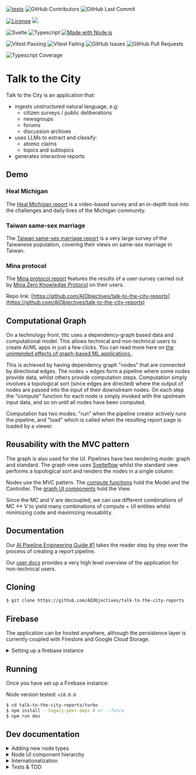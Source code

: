 [![tests](https://github.com/AIObjectives/talk-to-the-city-reports/actions/workflows/tests.yaml/badge.svg)](https://github.com/AIObjectives/talk-to-the-city-reports/actions/workflows/tests.yaml)
![GitHub Contributors](https://img.shields.io/github/contributors/AIObjectives/talk-to-the-city-reports)
![GitHub Last Commit](https://img.shields.io/github/last-commit/AIObjectives/talk-to-the-city-reports)

[![License](https://img.shields.io/badge/License-GPL3-blue)](#license)
![](https://img.shields.io/github/repo-size/AIObjectives/talk-to-the-city-reports)


![Svelte](https://img.shields.io/badge/dynamic/json?color=ff3e00&label=Svelte&query=%24.devDependencies.svelte&url=https%3A%2F%2Fraw.githubusercontent.com%2FAIObjectives%2Ftalk-to-the-city-reports%2Fmain%2Fturbo%2Fpackage.json)
![Typescript](https://img.shields.io/badge/dynamic/json?label=Typescript&query=%24.devDependencies.typescript&url=https%3A%2F%2Fraw.githubusercontent.com%2FAIObjectives%2Ftalk-to-the-city-reports%2Fmain%2Fturbo%2Fpackage.json)
[![Made with Node.js](https://img.shields.io/badge/Node.js->=18-blue?logo=node.js&logoColor=white)](https://nodejs.org "Go to Node.js homepage")

![Vitest Passing](https://img.shields.io/badge/dynamic/json?color=blueviolet&label=Vitest+Passing&query=%24.vitestPass&url=https%3A%2F%2Fraw.githubusercontent.com%2FAIObjectives%2Ftalk-to-the-city-reports%2Fmain%2Fturbo%2Fpackage.json)
![Vitest Failing](https://img.shields.io/badge/dynamic/json?color=blueviolet&label=Vitest+Failing&query=%24.vitestFail&url=https%3A%2F%2Fraw.githubusercontent.com%2FAIObjectives%2Ftalk-to-the-city-reports%2Fmain%2Fturbo%2Fpackage.json)
![GitHub Issues](https://img.shields.io/github/issues/AIObjectives/talk-to-the-city-reports)
![GitHub Pull Requests](https://img.shields.io/github/issues-pr/AIObjectives/talk-to-the-city-reports)


![Typescript Coverage](https://img.shields.io/badge/dynamic/json?color=blueviolet&label=Typescript+Coverage&query=%24.tsCoverage&url=https%3A%2F%2Fraw.githubusercontent.com%2FAIObjectives%2Ftalk-to-the-city-reports%2Fmain%2Fturbo%2Fpackage.json)



# Talk to the City

Talk to the City is an application that:

- ingests unstructured natural language, e.g:
    - citizen surveys / public deliberations
    - newsgroups
    - forums
    - discussion archives
- uses LLMs to extract and classify:
    - atomic claims
    - topics and subtopics
- generates interactive reports

## Demo

### Heal Michigan

The [Heal Michigan report](https://tttc-turbo.web.app/report/heal-michigan) is a video-based survey and an in-depth look into the challenges and daily lives of the Michigan community.

### Taiwan same-sex marriage

The [Taiwan same-sex marriage report](https://tttc-turbo.web.app/report/taiwan-zh) is a very large survey of the Taiwanese population, covering their views on same-sex marriage in Taiwan.

### Mina protocol

The [Mina protocol report](https://tttc-turbo.web.app/report/mina-protocol) features the results of a user-survey carried out by [Mina Zero Knowledge Protocol](https://minaprotocol.com/) on their users.

Repo link: [https://github.com/AIObjectives/talk-to-the-city-reports](https://github.com/AIObjectives/talk-to-the-city-reports)

## Computational Graph

On a technology front, tttc uses a dependency-graph based data and computational model. This allows technical and non-technical users to create AI/ML apps in just a few clicks. You can read more here on [the unintended effects of graph-based ML applications
](https://tttc-turbo.web.app/docs/ai-pipe-guide/unintended-effects).

This is achieved by having dependency graph "nodes" that are connected by directional edges. The nodes + edges form a pipeline where some nodes provide data, whilst others provide computation steps. Computation simply involves a topological sort (since edges are directed) where the output of nodes are passed into the input of their downstream nodes. On each step the "compute" function for each node is simply invoked with the upstream input data, and so on until all nodes have been computed.

Computation has two modes: "run" when the pipeline creator actively runs the pipeline, and "load" which is called when the resulting report page is loaded by a viewer.

## Reusability with the MVC pattern

The graph is also used for the UI. Pipelines have two rendering mode: graph and standard. The graph view uses [Svelteflow](https://svelteflow.dev/) whilst the standard view performs a topological sort and renders the nodes in a single column.

Nodes use the MVC pattern. The [compute functions](./src/lib/compute) hold the Model and the Controller. The [graph UI components](./src/components/graph/nodes) hold the View.

Since the MC and V are decoupled, we can use different combinations of MC <-> V to yield many combinations of compute + UI entities whilst minimizing code and maximizing reusability.

## Documentation

Our [AI Pipeline Engineering Guide #1](https://tttc-turbo.web.app/docs/ai-pipe-guide) takes the reader step by step over the process of creating a report pipeline.

Our [user docs](https://tttc-turbo.web.app/docs) provides a very high level overview of the application for non-technical users.

## Cloning

```bash
$ git clone https://github.com/AIObjectives/talk-to-the-city-reports
```

## Firebase

The application can be hosted anywhere, although the persistence layer is currently coupled with Firestore and Google Cloud Storage.

<details>
<summary>Setting up a firebase instance</summary>

## Setting up a firebase instance

Since the app uses Firebase, you'll need a dev / staging firebase instance for local development, and for deployment. To do so, you have two options:

- setting up your own instance.
- using AOI's dev instance.

Deploying and maintaining google cloud platform resources is fairly simple and straight forwards although requires the use of the `gcloud` and `gsutil` CLI applications. So before we get started make sure you have those correctly installed, and authenticated.

[https://cloud.google.com/sdk/docs/install](https://cloud.google.com/sdk/docs/install)

## Setting up your own instance

To set up your own instance:

- Head over to [https://console.firebase.google.com/](https://console.firebase.google.com/)
- Click "add project" and enter a project name
- Disable google analytics
- Click "create project" & continue
- Under "Get started by adding Firebase to your app" click on the web `</>` icon
- Add an app nickname (same as earlier)
- Click "firebase hosting" if you intend to deploy the app
- Click "register app"
- Copy `.env.example` to `.env` in the `turbo` directory
- Copy & paste the values of the variables.
- Click next.
- `npm install -g firebase-tools`
- `firebase login`

### Setting up authentication

- In the project overview, click on "Authentication"
- Click on "set up sign-in method"
- Click 'Google'
- Click 'enable'
- Select a support email address
- Click 'save'

### Setting up firestore

- In the project overview, in the left side panel, click on "build"
- Click on "firestore database"
- Click "Create Database"
- Select your region / multi region
- Click 'next'
- Click 'Start in test mode'
- Click 'enable'

N.B Firestore rules are still being finalized. Please contact @lightningorb to find out more.

### Setting up Google Cloud Storage

- In the project overview, in the left side panel, click on "build"
- Click on 'storage'
- Click 'get started'
- Click 'start in test mode'
- Click next
- Click done

#### Setting up CORS on GSC

- Install and configure the gsutil application
- Save the following in a temporary `cors.json` file

```json
[
	{
		"origin": ["http://localhost:5173", "https://<optional_deployment_url>"],
		"method": ["GET", "HEAD", "DELETE"],
		"responseHeader": ["Content-Type"],
		"maxAgeSeconds": 3600
	}
]
```

- Install the `gsutil` application
- Run the following:

```bash
gsutil cors set cors.json gs://<project-name>.appspot.com
```

### Setting up the service account

Authenticated backend endpoints require the service account file:

- in the console for the project, click on project settings (the cog icon)
- click on "service accounts"
- click "generate private key"
- save the json private key to turbo/src/lib/service-account-pk.json

### Using AOI's dev instance

- Contact @brittneygallagher or @lightningorb for credentials files
- save the provided `.env` in `turbo/`
- save the provided `service-account-pk.json` in `turbo/src/lib/`
- `npm install -g firebase-tools`
- `firebase login`

### Deploying to firebase

Once you're done making your changes, you can deploy to firebase with:

```bash
$ firebase deploy
```

### Multi-site deployments

Firebase allows easily deploying to multiple sites that use the same project resources.

To specify a different site:

- modify `.hosting.site` in `turbo/firebase.json`
- run `firebase deploy --only hosting:<alt-site-name>`

</details>

## Running

Once you have set up a Firebase instance:

Node version tested: `v18.0.0`

```bash
$ cd talk-to-the-city-reports/turbo
$ npm install --legacy-peer-deps # or --force
$ npm run dev
```

## Dev documentation

<details>
<summary>Adding new node types</summary>

## Adding new node types

To add pipeline computation nodes:

- create the compute function in `src/lib/compute/`
- look for a suitable UI component in `src/components/`
  - In the vast majority of cases, you should be able to simply use an existing UI component. If a UI component does not suit your needs, then feel free to create a new one.
- Bind the node's compute type with a component in `src/lib/node_types.ts`
- add the node to `src/lib/templates.ts`
- add node documentation to `src/lib/docs`

</details>

<details>
<summary>Node UI component hierarchy</summary>

## Node UI component hierarchy:

The primary UI components displayed to users are called "nodes" as they are part of a dependency graph.

The docs that appear when the user presses the `?` mark are stored in:

`src/lib/docs`

### Adding text inside nodes:

The UI nodes are stored in `./turbo/src/components/graph/nodes`.

[DGNode](./turbo/src/components/graph/nodes/DGNode.svelte) is the 'base' node, that all nodes reuse. [DefaultNode](./turbo/src/components/graph/nodes/DefaultNode.svelte) is an empty generic node, when nodes don't have a specialized UI. [DefaultNode](./turbo/src/components/graph/nodes/UploadFileNode.svelte) is the generic file upload, which [CSVNode](./turbo/src/components/graph/nodes/CSVNode.svelte) and [JSON](./turbo/src/components/graph/nodes/JSONNode.svelte) reuse.

This is the "Argument Extraction" and "Cluster Extraction" etc. nodes, essentially all nodes requiring prompts to interact with GPTs use the [PromptNode](./turbo/src/components/graph/nodes/PromptNode.svelte).

</details>

<details>
<summary>Internationalization</summary>

## Internationalization:

`src/lib/i18n/en.json`  
`src/lib/zh-TW.json`

Since we use internationalization, UI strings use:

```html
<script lang='ts>
    import { _ as __ } from 'svelte-i18n';
</script>


<p>{$__('this_is_a_string')}</p>
```

The localized strings is then added to their respective `src/lib/<lang>.json` files.

</details>

<details>
<summary>Tests & TDD</summary>

## Tests & TDD

The core functionalities of the nodes are tested. Thus it is strongly recommended to run the tests, and keep them running (vitest uses a daemon with file watch) while you make changes.

```bash
$ npm run test-ui
```

### Testing the live website

```
brew install xorg-server
pip install chromedriver-autoinstaller selenium pyvirtualdisplay
DISPLAY=:99 python src/test/test_selenium.py
```

## Test Results

| Metric                | Count |
|-----------------------|------:|
| Total Test Suites     | 90 |
| Passed Test Suites    | 90 |
| Failed Test Suites    | 0 |
| Pending Test Suites   | 0 |
| Total Tests           | 187 |
| Passed Tests          | 187 |
| Failed Tests          | 0 |
| Pending Tests         | 0 |
| Todo Tests            | 0 |

### `[1]` [InfoPanelClaim.test.ts](./src/test//InfoPanelClaim.test.ts)
| Test | Status | Duration (ms) |
|---|---|---:|
| *testing vimeo claim* | **passed** |
| *testing yt claim* | **passed** |
| *testing yt link has si* | **passed** |
| *testing yt link has timestamp* | **passed** |
| *testing yt link has si and timestamp* | **passed** |
| *testing no video* | **passed** |
| *testing no claim throws error* | **passed** |

### `[2]` [add_csv_v0.test.ts](./src/test//add_csv_v0.test.ts)
| Test | Status | Duration (ms) |
|---|---|---:|
| *should concatenate multiple CSV inputs into a single output array* | **passed** |
| *should handle empty input arrays* | **passed** |
| *should handle a single input array* | **passed** |
| *should set dirty to false after compute* | **passed** |
| *should return an empty array if no inputs are provided* | **passed** |
| *should not mutate the input data* | **passed** |

### `[3]` [argument_extraction_v0.test.ts](./src/test//argument_extraction_v0.test.ts)
| Test | Status | Duration (ms) |
|---|---|---:|
| *extract the given arguments* | **passed** |
| *should not extract the arguments if no csv* | **passed** |
| *should not extract the arguments if no open_ai_key and no GCS* | **passed** |
| *should load from GCS if no open ai key* | **passed** |
| *should not extract the arguments if no prompt and no system prompt* | **passed** |
| *test GCS caching* | **passed** |

### `[4]` [argument_extraction_v1.test.ts](./src/test//argument_extraction_v1.test.ts)
| Test | Status | Duration (ms) |
|---|---|---:|
| *extract the given arguments* | **passed** |
| *extract the given arguments with missing rows in CSV* | **passed** |
| *should not extract the arguments if no csv* | **passed** |
| *should not extract the arguments if no open_ai_key and no GCS* | **passed** |
| *should load from GCS if no open ai key* | **passed** |
| *should not extract the arguments if no prompt and no system prompt* | **passed** |
| *test GCS caching* | **passed** |

### `[5]` [audio.test.ts](./src/test//audio.test.ts)
| Test | Status | Duration (ms) |
|---|---|---:|
| *should return the cached output if not dirty and output exists* | **passed** |
| *should read audio from GCS and update size and mime_type if download is true* | **passed** |
| *should create an empty audio file if download is false* | **passed** |
| *should set dirty to false after compute* | **passed** |
| *should return undefined if gcs_path is not set* | **passed** |

### `[6]` [chat.test.ts](./src/test//chat.test.ts)
| Test | Status | Duration (ms) |
|---|---|---:|
| *compute should set output to messages and dirty to false* | **passed** |
| *chat should add assistant response to messages* | **passed** |
| *chat should use initial_messages if only one message is present* | **passed** |

### `[7]` [cluster_extraction_v0.test.ts](./src/test//cluster_extraction_v0.test.ts)
| Test | Status | Duration (ms) |
|---|---|---:|
| *extract the cluster* | **passed** |
| *should not extract the cluster if no csv* | **passed** |
| *should not extract the cluster if no open_ai_key* | **passed** |
| *should not extract the cluster if no prompt and no system prompt* | **passed** |
| *test GCS caching* | **passed** |

### `[8]` [cluster_extraction_v1.test.ts](./src/test//cluster_extraction_v1.test.ts)
| Test | Status | Duration (ms) |
|---|---|---:|
| *extract the cluster* | **passed** |
| *should not extract the cluster if no csv* | **passed** |
| *should not extract the cluster if no open_ai_key* | **passed** |
| *should not extract the cluster if no prompt and no system prompt* | **passed** |
| *test GCS caching* | **passed** |

### `[9]` [comment_expander_v0.test.ts](./src/test//comment_expander_v0.test.ts)
| Test | Status | Duration (ms) |
|---|---|---:|
| *should concatenate comments until reaching 100 words, then start a new chunk* | **passed** |
| *should start a new chunk when the interview field changes* | **passed** |
| *should handle an empty input array* | **passed** |
| *should not lose the last comment if it does not exceed 100 words* | **passed** |
| *should correctly handle comments with exactly 100 words* | **passed** |

### `[10]` [count_tokens.test.ts](./src/test//count_tokens.test.ts)
| Test | Status | Duration (ms) |
|---|---|---:|
| *should correctly count tokens in input data* | **passed** |
| *should not count tokens if input data length matches and node is not dirty* | **passed** |
| *should count tokens if the input data is a string* | **passed** |

### `[11]` [csv.test.ts](./src/test//csv.test.ts)
| Test | Status | Duration (ms) |
|---|---|---:|
| *should process CSV data correctly from GCS* | **passed** |
| *should handle empty CSV data from GCS* | **passed** |
| *should handle rows with uneven columns from GCS* | **passed** |

### `[12]` [dataset.test.ts](./src/test//dataset.test.ts)
| Test | Status | Duration (ms) |
|---|---|---:|
| *Find by compute type* | **passed** |
| *Simple pipeline run test* | **passed** |
| *Markdown to chat test* | **passed** |
| *Full pipeline run test* | **passed** |

### `[13]` [edit_csv.test.ts](./src/test//edit_csv.test.ts)
| Test | Status | Duration (ms) |
|---|---|---:|
| *generates new columns* | **passed** |
| *deletes columns* | **passed** |
| *renames columns* | **passed** |
| *returns undefined if input is undefined* | **passed** |
| *handles multiple operations* | **passed** |
| *does not modify input if no operations are specified* | **passed** |
| *does not crash if input is empty* | **passed** |

### `[14]` [filter_csv_v0.test.ts](./src/test//filter_csv_v0.test.ts)
| Test | Status | Duration (ms) |
|---|---|---:|
| *should filter CSV data inclusively based on provided filters* | **passed** |
| *should filter CSV data exclusively based on provided filters* | **passed** |
| *should return all data if no filters are set* | **passed** |
| *should handle multiple filters correctly* | **passed** |
| *should set dirty to false after compute* | **passed** |
| *should not mutate the input data* | **passed** |

### `[15]` [gpt_v0.test.ts](./src/test//gpt_v0.test.ts)
| Test | Status | Duration (ms) |
|---|---|---:|
| *general prompt* | **passed** |
| *json prompt* | **passed** |
| *json prompt with text* | **passed** |

### `[16]` [grid.test.ts](./src/test//grid.test.ts)
| Test | Status | Duration (ms) |
|---|---|---:|
| *sets the output of the node to the input data* | **passed** |

### `[17]` [jq_v0.test.ts](./src/test//jq_v0.test.ts)
| Test | Status | Duration (ms) |
|---|---|---:|
| *should process data correctly with JQ filter* | **passed** |
| *should handle invalid JQ filter* | **passed** |

### `[18]` [jq_v1.test.ts](./src/test//jq_v1.test.ts)
| Test | Status | Duration (ms) |
|---|---|---:|
| *should process data correctly with JQ filter* | **passed** |
| *should handle invalid JQ filter* | **passed** |
| *should return an empty array when no matches found* | **passed** |
| *should process data correctly with a complex JQ filter* | **passed** |
| *should return undefined if the input is null or undefined* | **passed** |

### `[19]` [json.test.ts](./src/test//json.test.ts)
| Test | Status | Duration (ms) |
|---|---|---:|
| *should process JSON data correctly from GCS* | **passed** |
| *should handle invalid JSON data from GCS* | **passed** |
| *should update dirty state correctly* | **passed** |

### `[20]` [jsonata.test.ts](./src/test//jsonata.test.ts)
| Test | Status | Duration (ms) |
|---|---|---:|
| *evaluates JSONata expressions* | **passed** |
| *returns undefined if no expression is provided* | **passed** |
| *catches errors when evaluating expressions* | **passed** |

### `[21]` [limit_csv.test.ts](./src/test//limit_csv.test.ts)
| Test | Status | Duration (ms) |
|---|---|---:|
| *should limit the number of rows correctly* | **passed** |
| *should let all data pass through if number is left blank* | **passed** |
| *should limit the number of rows correctly, for an object* | **passed** |
| *should return all rows if limit is greater than number of rows* | **passed** |
| *should return an empty array if input is empty* | **passed** |
| *should not mutate the input node* | **passed** |

### `[22]` [markdown.test.ts](./src/test//markdown.test.ts)
| Test | Status | Duration (ms) |
|---|---|---:|
| *should set markdown data if input is a string* | **passed** |
| *should combine multiple string inputs with separation* | **passed** |
| *should wrap non-string inputs within code block* | **passed** |
| *should handle an empty input object* | **passed** |
| *should preserve the order of inputs when combining* | **passed** |
| *should stringify and wrap arrays in code blocks* | **passed** |
| *should throw an error if input data contains circular references* | **passed** |

### `[23]` [merge.test.ts](./src/test//merge.test.ts)
| Test | Status | Duration (ms) |
|---|---|---:|
| *merges cluster_extraction and argument_extraction data* | **passed** |
| *does not merge if cluster_extraction data is missing* | **passed** |
| *does not merge if argument_extraction data is missing* | **passed** |
| *does not merge if cluster_extraction data has no topics* | **passed** |
| *sets node data output to the merged data and dirty to false after merge* | **passed** |

### `[24]` [merge_cluster_extraction.test.ts](./src/test//merge_cluster_extraction.test.ts)
| Test | Status | Duration (ms) |
|---|---|---:|
| *merges cluster extraction data* | **passed** |
| *does not merge if cluster extractions are missing* | **passed** |
| *uses cached data if available and not dirty* | **passed** |
| *does not merge if no open_ai_key is provided* | **passed** |

### `[25]` [merge_cluster_extraction_v1.test.ts](./src/test//merge_cluster_extraction_v1.test.ts)
| Test | Status | Duration (ms) |
|---|---|---:|
| *should merge cluster extractions into a single output* | **passed** |
| *should handle empty input data* | **passed** |
| *should return single extraction if only one is provided* | **passed** |
| *should not process if no open_ai_key is provided* | **passed** |

### `[26]` [multi_cluster_extraction_v0.test.ts](./src/test//multi_cluster_extraction_v0.test.ts)
| Test | Status | Duration (ms) |
|---|---|---:|
| *should split CSV into chunks and process each chunk* | **passed** |
| *should handle empty CSV input* | **passed** |
| *should not process if no open_ai_key is provided* | **passed** |

### `[27]` [multi_gpt_v0.test.ts](./src/test//multi_gpt_v0.test.ts)
| Test | Status | Duration (ms) |
|---|---|---:|
| *should process multiple prompts* | **passed** |
| *should process multiple differing prompts* | **passed** |
| *should join outputs if join_output is true* | **passed** |
| *should not process if no open_ai_key is provided* | **passed** |

### `[28]` [open_ai_key.test.ts](./src/test//open_ai_key.test.ts)
| Test | Status | Duration (ms) |
|---|---|---:|
| *should set the key in cookies if the UI key is valid* | **passed** |
| *if ui key is set but invalid use local key* | **passed** |
| *should set the node text to "Invalid key" if the UI key is not valid and there is no local key* | **passed** |
| *should not mutate the node if the UI key and local key are both valid* | **passed** |

### `[29]` [participant_filter.test.ts](./src/test//participant_filter.test.ts)
| Test | Status | Duration (ms) |
|---|---|---:|
| *filters participants based on the provided name* | **passed** |
| *removes subtopics with no claims after filtering* | **passed** |
| *removes topics with no subtopics after filtering* | **passed** |
| *returns undefined if input data does not contain topics* | **passed** |
| *does not filter claims if interview key is missing* | **passed** |

### `[30]` [pyodide.test.ts](./src/test//pyodide.test.ts)
| Test | Status | Duration (ms) |
|---|---|---:|
| *should execute python script and return outputData* | **passed** |
| *should be able to pass input to outputData* | **passed** |
| *test passing in complex data from jsonapi* | **passed** |

### `[31]` [python.integration.test.ts](./src/test//python.integration.test.ts)
| Test | Status | Duration (ms) |
|---|---|---:|
| *should execute python script and return outputData* | **passed** |
| *should be able to pass input to outputData* | **passed** |
| *should be able to make get requests to jsonapi* | **passed** |

### `[32]` [python.test.ts](./src/test//python.test.ts)
| Test | Status | Duration (ms) |
|---|---|---:|
| *should execute python script and return output* | **passed** |
| *should handle fetch errors gracefully* | **passed** |
| *should handle invalid JSON response* | **passed** |
| *should handle non-string JSON response* | **passed** |
| *should update node data output with the response* | **passed** |

### `[33]` [register.test.ts](./src/test//register.test.ts)
| Test | Status | Duration (ms) |
|---|---|---:|
| *test node registeration* | **passed** |
| *Load all nodes* | **passed** |

### `[34]` [report.test.ts](./src/test//report.test.ts)
| Test | Status | Duration (ms) |
|---|---|---:|
| *should set the output of the node to the input data* | **passed** |
| *should handle empty input data* | **passed** |
| *should not mutate the input node* | **passed** |

### `[35]` [report_v1.test.ts](./src/test//report_v1.test.ts)
| Test | Status | Duration (ms) |
|---|---|---:|
| *sets the output of the node to the input data* | **passed** |
| *uploads data to GCS on run* | **passed** |
| *reads data from GCS on load if gcs_path is set and input data is empty* | **passed** |
| *clears gcs_path if readFileFromGCS throws an error* | **passed** |
| *sets message if merge and csv data are present* | **passed** |
| *sets message to empty string if merge or csv data are missing* | **passed** |
| *does not mutate the input node* | **passed** |

### `[36]` [score_argument_relevance.test.ts](./src/test//score_argument_relevance.test.ts)
| Test | Status | Duration (ms) |
|---|---|---:|
| *scores the relevance of arguments* | **passed** |
| *uses cached data if available and not dirty* | **passed** |
| *does not score if argument_extraction data is missing* | **passed** |
| *does not score if open_ai_key is missing* | **passed** |
| *does not score if prompts are missing* | **passed** |

### `[37]` [simple_pipeline.test.ts](./src/test//simple_pipeline.test.ts)
| Test | Status | Duration (ms) |
|---|---|---:|
| *should process CSV data correctly from GCS* | **passed** |

### `[38]` [stringify.test.ts](./src/test//stringify.test.ts)
| Test | Status | Duration (ms) |
|---|---|---:|
| *should correctly stringify input data* | **passed** |
| *should return input if it cannot be stringified* | **passed** |
| *should handle different types of input* | **passed** |
| *should not mutate the input node* | **passed** |

### `[39]` [summarize_v0.test.ts](./src/test//summarize_v0.test.ts)
| Test | Status | Duration (ms) |
|---|---|---:|
| *should generate summaries for topics and subtopics* | **passed** |
| *should load summaries from GCS if data length matches* | **passed** |

### `[40]` [text_to_csv_v0.test.ts](./src/test//text_to_csv_v0.test.ts)
| Test | Status | Duration (ms) |
|---|---|---:|
| *should convert a single text input to CSV format* | **passed** |
| *should convert multiple text inputs to CSV format* | **passed** |
| *should handle empty text input* | **passed** |
| *should split text into chunks if it exceeds the number of tokens* | **passed** |

### `[41]` [translate.test.ts](./src/test//translate.test.ts)
| Test | Status | Duration (ms) |
|---|---|---:|
| *translates the input data* | **passed** |
| *uses cached translations when available* | **passed** |

### `[42]` [unique_v0.test.ts](./src/test//unique_v0.test.ts)
| Test | Status | Duration (ms) |
|---|---|---:|
| *should return unique values based on the specified property* | **passed** |
| *should return an empty array if input is empty* | **passed** |
| *should return undefined if no property is specified* | **passed** |
| *should set dirty to false after compute* | **passed** |
| *should not mutate the input data* | **passed** |

### `[43]` [utils.test.ts](./src/test//utils.test.ts)
| Test | Status | Duration (ms) |
|---|---|---:|
| *Test secondsToHHMMSS* | **passed** |
| *Test secondsToHHMMSS with string* | **passed** |
| *Test HHMMSSToSeconds* | **passed** |

### `[44]` [whisper.test.ts](./src/test//whisper.test.ts)
| Test | Status | Duration (ms) |
|---|---|---:|
| *should load from cache if data is not dirty and gcs_path is set* | **passed** |
| *should load from GCS if data is not dirty, gcs_path is set, and output is empty and audio size matches* | **passed** |
| *should transcribe audio and upload to GCS if data is dirty* | **passed** |
| *should return undefined and set message if open_ai_key is missing* | **passed** |
| *should convert transcription to internal format if response_format is custom* | **passed** |

### `[45]` [workerpool.test.ts](./src/test//workerpool.test.ts)
| Test | Status | Duration (ms) |
|---|---|---:|
| *should execute function in workerpool* | **passed** |
| *should execute delayed function in workerpool* | **passed** |
